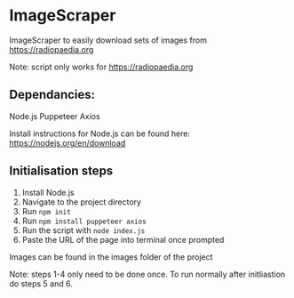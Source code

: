 # ImageScraper

ImageScraper to easily download sets of images from  https://radiopaedia.org <br>

Note: script only works for https://radiopaedia.org

<h2>Dependancies: </h2>
Node.js 
Puppeteer
Axios

Install instructions for Node.js can be found here: https://nodejs.org/en/download<br>


## Initialisation steps

1. Install Node.js  
2. Navigate to the project directory  
3. Run `npm init`  
4. Run `npm install puppeteer axios`  
5. Run the script with `node index.js`  
6. Paste the URL of the page into terminal once prompted  

Images can be found in the images folder of the project

Note: steps 1-4 only need to be done once. To run normally after initliastion do steps 5 and 6.
